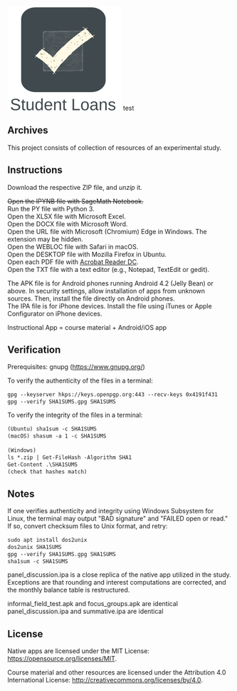 ![Alt](./Images/app_icon_and_logo.png "Check Student Loans")
test
## Archives

This project consists of collection of resources of an experimental study.

## Instructions

Download the respective ZIP file, and *unzip* it.

~~Open the IPYNB file with SageMath Notebook.~~ \
Run the PY file with Python 3. \
Open the XLSX file with Microsoft Excel. \
Open the DOCX file with Microsoft Word. \
Open the URL file with Microsoft (Chromium) Edge in Windows. The extension may be hidden. \
Open the WEBLOC file with Safari in macOS. \
Open the DESKTOP file with Mozilla Firefox in Ubuntu. \
Open each PDF file with [Acrobat Reader DC](https://acrobat.adobe.com/us/en/acrobat/pdf-reader.html "Click here to access the download link."). \
Open the TXT file with a text editor (e.g., Notepad, TextEdit or gedit).

The APK file is for Android phones running Android 4.2 (Jelly Bean) or above. 
In security settings, allow installation of apps from unknown sources. Then, install the file directly on Android phones. \
The IPA file is for iPhone devices. 
Install the file using iTunes or Apple Configurator on iPhone devices.

Instructional App = course material + Android/iOS app

## Verification

Prerequisites: gnupg (https://www.gnupg.org/)

To verify the authenticity of the files in a terminal:
```
gpg --keyserver hkps://keys.openpgp.org:443 --recv-keys 0x4191f431
gpg --verify SHA1SUMS.gpg SHA1SUMS
```

To verify the integrity of the files in a terminal:
```
(Ubuntu) sha1sum -c SHA1SUMS
(macOS) shasum -a 1 -c SHA1SUMS

(Windows)
ls *.zip | Get-FileHash -Algorithm SHA1
Get-Content .\SHA1SUMS
(check that hashes match)
```

## Notes

If one verifies authenticity and integrity using Windows Subsystem for Linux, the terminal may output "BAD signature" and "FAILED open or read." \
If so, convert checksum files to Unix format, and retry:
```
sudo apt install dos2unix
dos2unix SHA1SUMS
gpg --verify SHA1SUMS.gpg SHA1SUMS
sha1sum -c SHA1SUMS
```

panel_discussion.ipa is a close replica of the native app utilized in the study. \
Exceptions are that rounding and interest computations are corrected, and the monthly balance table is restructured.

informal_field_test.apk and focus_groups.apk are identical \
panel_discussion.ipa and summative.ipa are identical

## License

Native apps are licensed under the MIT License:
https://opensource.org/licenses/MIT.

Course material and other resources are licensed under the Attribution 4.0 International License: http://creativecommons.org/licenses/by/4.0.
